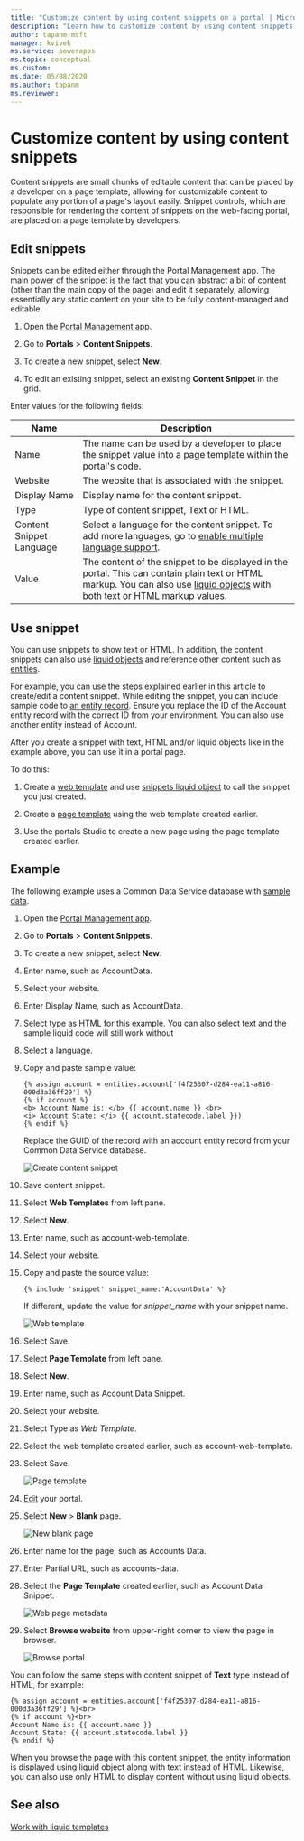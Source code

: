 ```yaml
---
title: "Customize content by using content snippets on a portal | MicrosoftDocs"
description: "Learn how to customize content by using content snippets."
author: tapanm-msft
manager: kvivek
ms.service: powerapps
ms.topic: conceptual
ms.custom: 
ms.date: 05/08/2020
ms.author: tapanm
ms.reviewer:
---
```


# Customize content by using content snippets

Content snippets are small chunks of editable content that can be placed by a developer on a page template, allowing for customizable content to populate any portion of a page's layout easily. Snippet controls, which are responsible for rendering the content of snippets on the web-facing portal, are placed on a page template by developers.

## Edit snippets

Snippets can be edited either through the Portal Management app. The main power of the snippet is the fact that you can abstract a bit of content (other than the main copy of the page) and edit it separately, allowing essentially any static content on your site to be fully content-managed and editable.

1. Open the [Portal Management app](configure-portal.md).

1. Go to **Portals** > **Content Snippets**.

1. To create a new snippet, select **New**.

1. To edit an existing snippet, select an existing **Content Snippet** in the grid.

Enter values for the following fields:

| Name    | Description                                                                                                   |
|---------|---------------------------------------------------------------------------------------------------------------|
| Name    | The name can be used by a developer to place the snippet value into a page template within the portal's code. |
| Website | The website that is associated with the snippet.                                                              |
| Display Name | Display name for the content snippet. |
| Type | Type of content snippet, Text or HTML.
| Content Snippet Language | Select a language for the content snippet. To add more languages, go to [enable multiple language support](enable-multiple-language-support.md).
| Value   | The content of the snippet to be displayed in the portal. This can contain plain text or HTML markup. You can also use [liquid objects](../liquid/liquid-objects.md) with both text or HTML markup values.    |

## Use snippet

You can use snippets to show text or HTML. In addition, the content snippets can also use [liquid objects](../liquid/liquid-objects.md) and reference other content such as [entities](../liquid/liquid-objects.md#entities).

For example, you can use the steps explained earlier in this article to create/edit a content snippet. While editing the snippet, you can include sample code to [an entity record](../liquid/liquid-objects.md#entities). Ensure you replace the ID of the Account entity record with the correct ID from your environment. You can also use another entity instead of Account.

After you create a snippet with text, HTML and/or liquid objects like in the example above, you can use it in a portal page.

To do this:

1. Create a [web template](../liquid/store-content-web-templates.md) and use [snippets liquid object](../liquid/liquid-objects.md#snippets) to call the snippet you just created.

2. Create a [page template](page-templates.md) using the web template created earlier.

3. Use the portals Studio to create a new page using the page template created earlier.

## Example

The following example uses a Common Data Service database with [sample data](https://docs.microsoft.com/power-platform/admin/add-remove-sample-data).

1. Open the [Portal Management app](configure-portal.md).

1. Go to **Portals** > **Content Snippets**.

1. To create a new snippet, select **New**.

1. Enter name, such as AccountData.

1. Select your website.

1. Enter Display Name, such as AccountData.

1. Select type as HTML for this example. You can also select text and the sample liquid code will still work without 

1. Select a language.

1. Copy and paste sample value:

    ```
    {% assign account = entities.account['f4f25307-d284-ea11-a816-000d3a36ff29'] %}
    {% if account %}
    <b> Account Name is: </b> {{ account.name }} <br>
    <i> Account State: </i> {{ account.statecode.label }})
    {% endif %}
    ```

    Replace the GUID of the record with an account entity record from your Common Data Service database.

    ![Create content snippet](./media/customize-content-snippets/new-content-snippet-html-liquid.png)

1. Save content snippet.

1. Select **Web Templates** from left pane.

1. Select **New**.

1. Enter name, such as account-web-template.

1. Select your website.

1. Copy and paste the source value:

    ```{% include 'snippet' snippet_name:'AccountData' %}```

    If different, update the value for *snippet_name* with your snippet name.

    ![Web template](./media/customize-content-snippets/web-template.png)

1. Select Save.

1. Select **Page Template** from left pane.

1. Select **New**.

1. Enter name, such as Account Data Snippet.

1. Select your website.

1. Select Type as *Web Template*.

1. Select the web template created earlier, such as account-web-template.

1. Select Save.

    ![Page template](./media/customize-content-snippets/page-template.png)

1. [Edit](../manage-existing-portals.md#edit) your portal.

1. Select **New** > **Blank** page.

    ![New blank page](./media/customize-content-snippets/new-blank-page.png)

1. Enter name for the page, such as Accounts Data.

1. Enter Partial URL, such as accounts-data.

1. Select the **Page Template** created earlier, such as Account Data Snippet.

    ![Web page metadata](./media/customize-content-snippets/webpage-metadata.png)

1. Select **Browse website** from upper-right corner to view the page in browser.

    ![Browse portal](./media/customize-content-snippets/browse-portal.png)

You can follow the same steps with content snippet of **Text** type instead of HTML, for example:

```
{% assign account = entities.account['f4f25307-d284-ea11-a816-000d3a36ff29'] %}<br>
{% if account %}<br>
Account Name is: {{ account.name }} 
Account State: {{ account.statecode.label }}
{% endif %}
```

When you browse the page with this content snippet, the entity information is displayed using liquid object along with text instead of HTML. Likewise, you can also use only HTML to display content without using liquid objects.

## See also

[Work with liquid templates](../liquid/liquid-overview.md)
